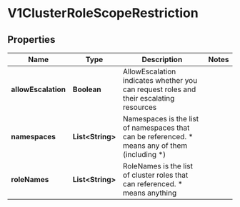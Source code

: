 
# V1ClusterRoleScopeRestriction

## Properties
Name | Type | Description | Notes
------------ | ------------- | ------------- | -------------
**allowEscalation** | **Boolean** | AllowEscalation indicates whether you can request roles and their escalating resources | 
**namespaces** | **List&lt;String&gt;** | Namespaces is the list of namespaces that can be referenced.  * means any of them (including *) | 
**roleNames** | **List&lt;String&gt;** | RoleNames is the list of cluster roles that can referenced.  * means anything | 



